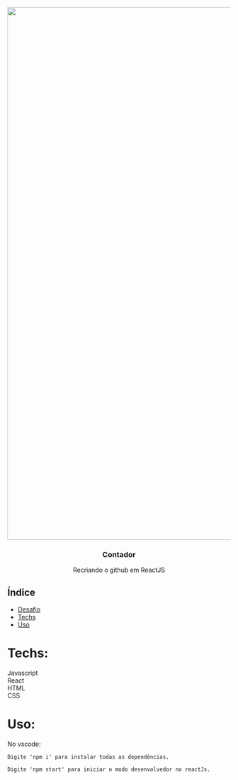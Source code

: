 <p align="center">
    <img src="./git.gif" alt="Logo" width="1200">
  </a>

  <h3 align="center">Contador</h3>

  <p align="center">
    Recriando o github em ReactJS 
</p>

## Índice

* [Desafio](#desafio)
* [Techs](#techs)
* [Uso](#uso)



# Techs: 
Javascript<br>
React<br>
HTML<br>
CSS<br>

# Uso:

No vscode:

```
Digite 'npm i' para instalar todas as dependências.

Digite 'npm start' para iniciar o modo desenvolvedor no reactJs.
```




